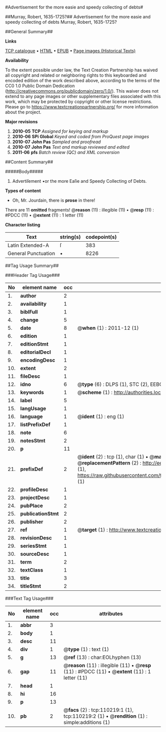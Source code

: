 #Advertisement for the more easie and speedy collecting of debts#

##Murray, Robert, 1635-1725?##
Advertisement for the more easie and speedy collecting of debts
Murray, Robert, 1635-1725?

##General Summary##

**Links**

[TCP catalogue](http://www.ota.ox.ac.uk/tcp/)  • 
[HTML](http://tei.it.ox.ac.uk/tcp/Texts-HTML/free/A51/A51628.html)  • 
[EPUB](http://tei.it.ox.ac.uk/tcp/Texts-EPUB/free/A51/A51628.epub) • 
[Page images (Historical Texts)](https://historicaltexts.jisc.ac.uk/eebo-31354638e)

**Availability**

To the extent possible under law, the Text Creation Partnership has waived all copyright and related or neighboring rights to this keyboarded and encoded edition of the work described above, according to the terms of the CC0 1.0 Public Domain Dedication (http://creativecommons.org/publicdomain/zero/1.0/). This waiver does not extend to any page images or other supplementary files associated with this work, which may be protected by copyright or other license restrictions. Please go to https://www.textcreationpartnership.org/ for more information about the project.

**Major revisions**

1. __2010-05__ __TCP__ *Assigned for keying and markup*
1. __2010-06__ __SPi Global__ *Keyed and coded from ProQuest page images*
1. __2010-07__ __John Pas__ *Sampled and proofread*
1. __2010-07__ __John Pas__ *Text and markup reviewed and edited*
1. __2011-06__ __pfs__ *Batch review (QC) and XML conversion*

##Content Summary##

#####Body#####

1. Advertiſement •or the more Eaſie and Speedy Collecting of Debts.

**Types of content**

  * Oh, Mr. Jourdain, there is **prose** in there!

There are 11 **omitted** fragments! 
 @__reason__ (11) : illegible (11)  •  @__resp__ (11) : #PDCC (11)  •  @__extent__ (11) : 1 letter (11)

**Character listing**


|Text|string(s)|codepoint(s)|
|---|---|---|
|Latin Extended-A|ſ|383|
|General Punctuation|•|8226|

##Tag Usage Summary##

###Header Tag Usage###

|No|element name|occ|attributes|
|---|---|---|---|
|1.|__author__|2||
|2.|__availability__|1||
|3.|__biblFull__|1||
|4.|__change__|5||
|5.|__date__|8| @__when__ (1) : 2011-12 (1)|
|6.|__edition__|1||
|7.|__editionStmt__|1||
|8.|__editorialDecl__|1||
|9.|__encodingDesc__|1||
|10.|__extent__|2||
|11.|__fileDesc__|1||
|12.|__idno__|6| @__type__ (6) : DLPS (1), STC (2), EEBO-CITATION (1), OCLC (1), VID (1)|
|13.|__keywords__|1| @__scheme__ (1) : http://authorities.loc.gov/ (1)|
|14.|__label__|5||
|15.|__langUsage__|1||
|16.|__language__|1| @__ident__ (1) : eng (1)|
|17.|__listPrefixDef__|1||
|18.|__note__|6||
|19.|__notesStmt__|2||
|20.|__p__|11||
|21.|__prefixDef__|2| @__ident__ (2) : tcp (1), char (1)  •  @__matchPattern__ (2) : ([0-9\-]+):([0-9IVX]+) (1), (.+) (1)  •  @__replacementPattern__ (2) : http://eebo.chadwyck.com/downloadtiff?vid=$1&page=$2 (1), https://raw.githubusercontent.com/textcreationpartnership/Texts/master/tcpchars.xml#$1 (1)|
|22.|__profileDesc__|1||
|23.|__projectDesc__|1||
|24.|__pubPlace__|2||
|25.|__publicationStmt__|2||
|26.|__publisher__|2||
|27.|__ref__|1| @__target__ (1) : http://www.textcreationpartnership.org/docs/. (1)|
|28.|__revisionDesc__|1||
|29.|__seriesStmt__|1||
|30.|__sourceDesc__|1||
|31.|__term__|2||
|32.|__textClass__|1||
|33.|__title__|3||
|34.|__titleStmt__|2||


###Text Tag Usage###

|No|element name|occ|attributes|
|---|---|---|---|
|1.|__abbr__|3||
|2.|__body__|1||
|3.|__desc__|11||
|4.|__div__|1| @__type__ (1) : text (1)|
|5.|__g__|13| @__ref__ (13) : char:EOLhyphen (13)|
|6.|__gap__|11| @__reason__ (11) : illegible (11)  •  @__resp__ (11) : #PDCC (11)  •  @__extent__ (11) : 1 letter (11)|
|7.|__head__|1||
|8.|__hi__|16||
|9.|__p__|13||
|10.|__pb__|2| @__facs__ (2) : tcp:110219:1 (1), tcp:110219:2 (1)  •  @__rendition__ (1) : simple:additions (1)|

